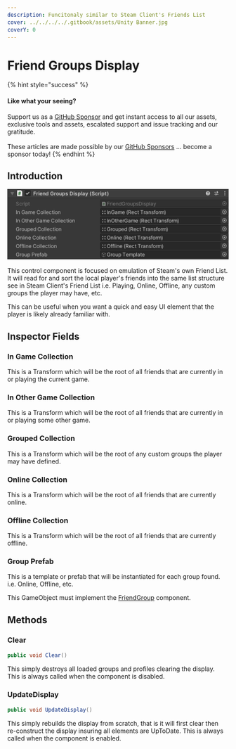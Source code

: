 ```yaml
---
description: Funcitonaly similar to Steam Client's Friends List
cover: ../../../../.gitbook/assets/Unity Banner.jpg
coverY: 0
---
```


# Friend Groups Display

{% hint style="success" %}
#### Like what your seeing?

Support us as a [GitHub Sponsor](../../../../become-a-sponsor/) and get instant access to all our assets, exclusive tools and assets, escalated support and issue tracking and our gratitude.\
\
These articles are made possible by our [GitHub Sponsors](../../../../become-a-sponsor/) ... become a sponsor today!
{% endhint %}

## &#x20;Introduction

![](<../../../../.gitbook/assets/image (176) (1).png>)

This control component is focused on emulation of Steam's own Friend List. It will read for and sort the local player's friends into the same list structure see in Steam Client's Friend List i.e. Playing, Online, Offline, any custom groups the player may have, etc.

This can be useful when you want a quick and easy UI element that the player is likely already familiar with.&#x20;

## Inspector Fields

### In Game Collection

This is a Transform which will be the root of all friends that are currently in or playing the current game.

### In Other Game Collection

This is a Transform which will be the root of all friends that are currently in or playing some other game.

### Grouped Collection

This is a Transform which will be the root of any custom groups the player may have defined.

### Online Collection

This is a Transform which will be the root of all friends that are currently online.

### Offline Collection

This is a Transform which will be the root of all friends that are currently offline.

### Group Prefab

This is a template or prefab that will be instantiated for each group found. i.e. Online, Offline, etc.

This GameObject must implement the [FriendGroup](friend-group.md) component.

## Methods

### Clear

```csharp
public void Clear()
```

This simply destroys all loaded groups and profiles clearing the display. This is always called when the component is disabled.

### UpdateDisplay

```csharp
public void UpdateDisplay()
```

This simply rebuilds the display from scratch, that is it will first clear then re-construct the display insuring all elements are UpToDate. This is always called when the component is enabled.
